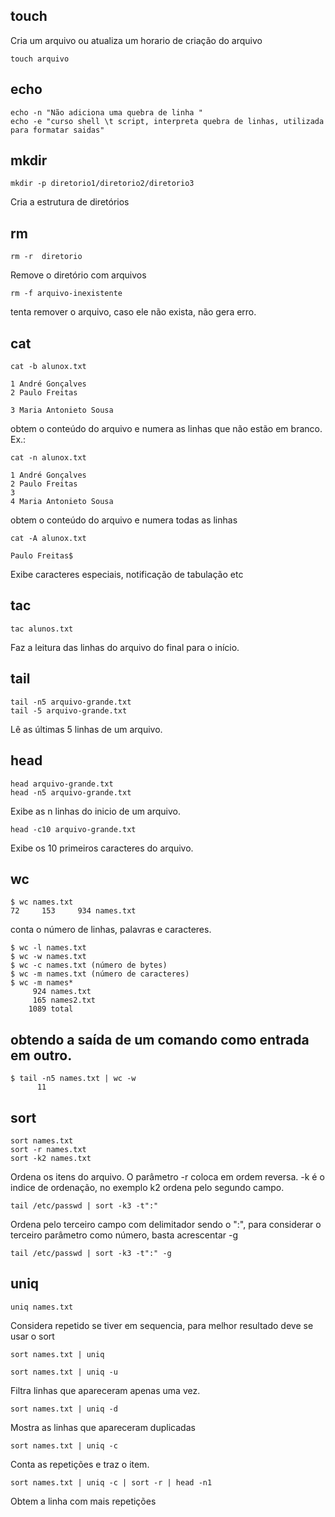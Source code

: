 ## touch
Cria um arquivo ou atualiza um horario de criação do arquivo
```
touch arquivo
```
## echo
```
echo -n "Não adiciona uma quebra de linha "
echo -e "curso shell \t script, interpreta quebra de linhas, utilizada para formatar saidas"
```
## mkdir
```
mkdir -p diretorio1/diretorio2/diretorio3
```
Cria a estrutura de diretórios

## rm
```
rm -r  diretorio
```
Remove o diretório com arquivos

```
rm -f arquivo-inexistente
```
tenta remover o arquivo, caso ele não exista, não gera erro.

## cat
```
cat -b alunox.txt

1 André Gonçalves
2 Paulo Freitas

3 Maria Antonieto Sousa

```
obtem o conteúdo do arquivo e numera as linhas que não estão em branco.
Ex.:

```
cat -n alunox.txt

1 André Gonçalves
2 Paulo Freitas
3
4 Maria Antonieto Sousa

```
obtem o conteúdo do arquivo e numera todas as linhas


```
cat -A alunox.txt

Paulo Freitas$

```
Exibe caracteres especiais, notificação de tabulação etc

##  tac
```
tac alunos.txt
```
Faz a leitura das linhas do arquivo do final para o início.

##  tail
```
tail -n5 arquivo-grande.txt
tail -5 arquivo-grande.txt
```
Lê as últimas 5 linhas de um arquivo.

##  head
```
head arquivo-grande.txt
head -n5 arquivo-grande.txt
```
Exibe as n linhas do inicio de um arquivo.

```
head -c10 arquivo-grande.txt
```
Exibe os 10 primeiros caracteres do arquivo.

##  wc
```
$ wc names.txt
72     153     934 names.txt
```
conta o número de linhas, palavras e caracteres.

```
$ wc -l names.txt
$ wc -w names.txt
$ wc -c names.txt (número de bytes)
$ wc -m names.txt (número de caracteres)
$ wc -m names*
     924 names.txt
     165 names2.txt
    1089 total
```
##  obtendo a saída de um comando como entrada em outro.

```
$ tail -n5 names.txt | wc -w
      11
```
## sort
```
sort names.txt
sort -r names.txt
sort -k2 names.txt
```
Ordena os itens do arquivo. O parâmetro -r coloca em ordem reversa.
-k é o indice de ordenação, no exemplo k2 ordena pelo segundo campo.
```
tail /etc/passwd | sort -k3 -t":"
```
Ordena pelo terceiro campo com delimitador sendo o ":", para considerar o terceiro parâmetro como número, basta acrescentar -g

```
tail /etc/passwd | sort -k3 -t":" -g
```

## uniq
```
uniq names.txt
```
Considera repetido se tiver em sequencia, para melhor resultado deve se usar o sort
```
sort names.txt | uniq
```
```
sort names.txt | uniq -u
```
Filtra linhas que apareceram apenas uma vez.
```
sort names.txt | uniq -d
```
Mostra as linhas que apareceram duplicadas
```
sort names.txt | uniq -c
```
Conta as repetições e traz o item.
```
sort names.txt | uniq -c | sort -r | head -n1
```
Obtem a linha com mais repetições